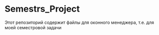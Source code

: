 # Semestrs_Project
Этот репозиторий содержит файлы для оконного менеджера, т.е. для моей семестровой задачи
